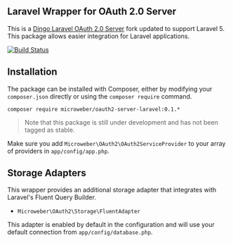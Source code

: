 ## Laravel Wrapper for OAuth 2.0 Server

This is a [Dingo Laravel OAuth 2.0 Server](https://github.com/dingo/oauth2-server-laravel) fork updated to support Laravel 5. This package allows easier integration for Laravel applications.

[![Build Status](https://travis-ci.org/microweber/oauth2-server-laravel.svg?branch=master)](https://travis-ci.org/microweber/oauth2-server-laravel)

## Installation

The package can be installed with Composer, either by modifying your `composer.json` directly or using the `composer require` command.

```
composer require microweber/oauth2-server-laravel:0.1.*
```

> Note that this package is still under development and has not been tagged as stable.

Make sure you add `Microweber\OAuth2\OAuth2ServiceProvider` to your array of providers in `app/config/app.php`.

## Storage Adapters

This wrapper provides an additional storage adapter that integrates with Laravel's Fluent Query Builder.

- `Microweber\OAuth2\Storage\FluentAdapter`

This adapter is enabled by default in the configuration and will use your default connection from `app/config/database.php`.
